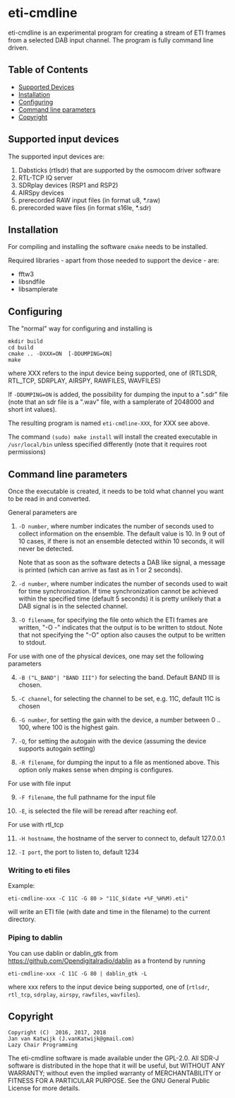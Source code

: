 
# eti-cmdline

eti-cmdline is an experimental program for creating a stream of ETI frames 
from a selected DAB input channel. The program is fully command line driven.

## Table of Contents

* [Supported Devices](#supported-input-devices)
* [Installation](#installation)
* [Configuring](#configuring)
* [Command line parameters](#command-line-parameters)
* [Copyright](#copyright)

## Supported input devices

The supported input devices are:

1. Dabsticks (rtlsdr) that are supported by the osmocom driver software
2. RTL-TCP IQ server
3. SDRplay devices (RSP1 and RSP2)
4. AIRSpy devices
5. prerecorded RAW input files (in format u8, \*.raw)
6. prerecorded wave files (in format s16le, \*.sdr)

## Installation

For compiling and installing the software `cmake` needs to be installed. 

Required libraries - apart from those needed to support the device - are:

* fftw3
* libsndfile
* libsamplerate

## Configuring

The "normal" way for configuring and installing is 

   	mkdir build
  	cd build
   	cmake .. -DXXX=ON  [-DDUMPING=ON]
   	make

where XXX refers to the input device being supported, one of 
(RTLSDR, RTL_TCP, SDRPLAY, AIRSPY, RAWFILES, WAVFILES)

If `-DDUMPING=ON` is added, the possibility for dumping the input to a ".sdr" 
file (note that an sdr file is a ".wav" file, with a samplerate of 2048000 
and short int values).

The resulting program is named `eti-cmdline-XXX`, for XXX see above.

The command `(sudo) make install` will install the created executable in 
`/usr/local/bin` unless specified differently (note that it requires root permissions)


## Command line parameters

Once the executable is created, it needs to be told what channel you want to be read in and converted.

General parameters are

1. `-D number`, where number indicates the number of seconds used to collect information 
   on the ensemble. The default value is 10. In 9 out of 10 cases, if there is not an 
   ensemble detected within 10 seconds, it will never be detected.
   
   Note that as soon as the software detects a DAB like signal, a message
   is printed (which can arrive as fast as in 1 or 2 seconds).
2. `-d number`, where number indicates the number of seconds used to wait for
    time synchronization. If time synchronization cannot be achieved within
    the specified time (default 5 seconds) it is pretty unlikely that a
   DAB signal is in the selected channel.
3. `-O filename`, for specifying the file onto which the ETI frames are written,
   "-O -" indicates that the output is to be written to stdout. Note that
   not specifying the "-O" option also causes the output to be written
   to stdout.

For use with one of the physical devices, one may set the following parameters

4. `-B ("L_BAND"| "BAND III")` for selecting the band. Default BAND III is chosen.

5. `-C channel`,  for selecting the channel to be set, e.g. 11C, default 11C
   is chosen

6. `-G number`, for setting the gain with the device, a number between 0 .. 100,
   where 100 is the highest gain.

7. `-Q`, for setting the autogain with the device (assuming the device supports
   autogain setting)

8. `-R filename`, for dumping the input to a file as mentioned above. This
   option only makes sense when dmping is configures.

For use with file input 

9. `-F filename`, the full pathname for the input file

10. `-E`, is selected the file will be reread after reaching eof.

For use with rtl_tcp

11. `-H hostname`, the hostname of the server to connect to, default 127.0.0.1

12. `-I port`, the port to listen to, default 1234


### Writing to eti files

Example:

	eti-cmdline-xxx -C 11C -G 80 > "11C_$(date +%F_%H%M).eti"
	
will write an ETI file (with date and time in the filename) to the current directory.

### Piping to dablin

You can use dablin or dablin_gtk from https://github.com/Opendigitalradio/dablin as a frontend by running
     
	eti-cmdline-xxx -C 11C -G 80 | dablin_gtk -L
     
where xxx refers to the input device being supported, one of (`rtlsdr`, `rtl_tcp`, `sdrplay`, `airspy`, `rawfiles`, `wavfiles`).

## Copyright

	Copyright (C)  2016, 2017, 2018
	Jan van Katwijk (J.vanKatwijk@gmail.com)
	Lazy Chair Programming

The eti-cmdline software is made available under the GPL-2.0.
All SDR-J software is distributed in the hope that it will be useful,
but WITHOUT ANY WARRANTY; without even the implied warranty of
MERCHANTABILITY or FITNESS FOR A PARTICULAR PURPOSE.
 See the GNU General Public License for more details.

